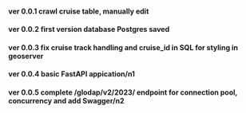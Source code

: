 #### ver 0.0.1 crawl cruise table, manually edit

#### ver 0.0.2 first version database Postgres saved

#### ver 0.0.3 fix cruise track handling and cruise_id in SQL for styling in geoserver

#### ver 0.0.4 basic FastAPI appication/n1

#### ver 0.0.5 complete /glodap/v2/2023/ endpoint for connection pool, concurrency and add Swagger/n2
